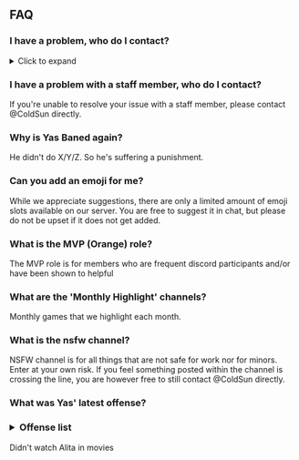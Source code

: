 ## FAQ

### I have a problem, who do I contact?
<details><summary> Click to expand </summary>
<p>If you're experiencing a problem regarding a member and/or anything related to the server, please contact a staff member. </p> </details>

### I have a problem with a staff member, who do I contact?

If you're unable to resolve your issue with a staff member, please contact @ColdSun directly.

### Why is Yas Baned again?

He didn't do X/Y/Z. So he's suffering a punishment.

### Can you add an emoji for me?

While we appreciate suggestions, there are only a limited amount of emoji slots available on our server. You are free to suggest it in chat, but please do not be upset if it does not get added.

### What is the MVP (Orange) role?

The MVP role is for members who are frequent discord participants and/or have been shown to helpful

### What are the 'Monthly Highlight' channels?

Monthly games that we highlight each month.

### What is the nsfw channel?

NSFW channel is for all things that are not safe for work nor for minors. Enter at your own risk.
If you feel something posted within the channel is crossing the line, you are however free to still contact @ColdSun directly.

### What was Yas' latest offense?
### <details><summary>Offense list</summary>
<p>  Didn't watch Alita in movies
  </p>
  </details>
